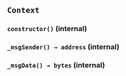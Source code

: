 ## `Context`






### `constructor()` (internal)





### `_msgSender() → address` (internal)





### `_msgData() → bytes` (internal)









